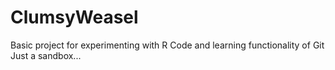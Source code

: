 # ClumsyWeasel
Basic project for experimenting with R Code and learning functionality of Git
Just a sandbox...
